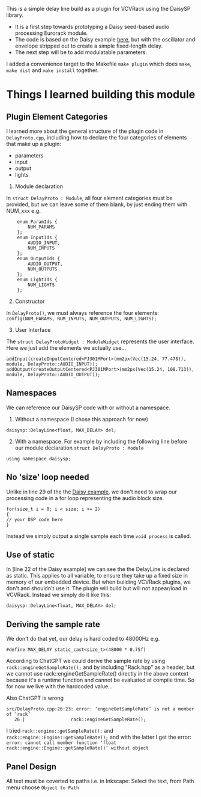 This is a simple delay line build as a plugin for VCVRack using the DaisySP library.

- It is a first step towards prototyping a Daisy seed-based audio processing Eurorack module.
- The code is based on the Daisy example [here](https://github.com/electro-smith/DaisyExamples/blob/master/seed/DSP/delayline/delayline.cpp), but with the oscillator and envelope stripped out to create a simple fixed-length delay.
- The next step will be to add modulatable parameters.

I added a convenience target to the Makefile `make plugin` which does `make`, `make dist` and `make install` together.

# Things I learned building this module

## Plugin Element Categories

I learned more about the general structure of the plugin code in `DelayProto.cpp`, including how to declare the four categories of elements that make up a plugin:

- parameters
- input
- output
- lights

1. Module declaration

In `struct DelayProto : Module`, all four element categories must be provided, but we can leave some of them blank, by just ending them with NUM_xxx e.g.

```
	enum ParamIds {
		NUM_PARAMS
	};
	enum InputIds {
		AUDIO_INPUT,
		NUM_INPUTS
	};
	enum OutputIds {
		AUDIO_OUTPUT,
		NUM_OUTPUTS
	};
	enum LightIds {
		NUM_LIGHTS
	};
```

2. Constructor

In `DelayProto()`, we must always reference the four elements:
`config(NUM_PARAMS, NUM_INPUTS, NUM_OUTPUTS, NUM_LIGHTS);`

3. User Interface

The `struct DelayProtoWidget : ModuleWidget` represents the user interface. Here we just add the elements we actually use...

```
addInput(createInputCentered<PJ301MPort>(mm2px(Vec(15.24, 77.478)), module, DelayProto::AUDIO_INPUT));
addOutput(createOutputCentered<PJ301MPort>(mm2px(Vec(15.24, 108.713)), module, DelayProto::AUDIO_OUTPUT));
```

## Namespaces

We can reference our DaisySP code with or without a namespace.

1. Without a namespace (I chose this approach for now)

```
daisysp::DelayLine<float, MAX_DELAY> del;
```

2. With a namespace. For example by including the following line before our module declaration ```struct DelayProto : Module```
```
using namespace daisysp;
```

## No 'size' loop needed

Unlike in line 29 of the the [Daisy example](https://github.com/electro-smith/DaisyExamples/blob/master/seed/DSP/delayline/delayline.cpp#L29), we don't need to wrap our processing code in a for loop representing the audio block size.

```
for(size_t i = 0; i < size; i += 2)
{
// your DSP code here
}
```

Instead we simply output a single sample each time `void process` is called.

## Use of static

In [line 22 of the Daisy example] we can see the the DelayLine is declared as static. This applies to all variable, to ensure they take up a fixed size in memory of our embedded device. But when building VCVRack plugins, we don't and shouldn't use it. The plugin will build  but will not appear/load in VCVRack. Instead we simply do it like this:

```daisysp::DelayLine<float, MAX_DELAY> del;```

## Deriving the sample rate

We don't do that yet, our delay is hard coded to 48000Hz e.g.

```
#define MAX_DELAY static_cast<size_t>(48000 * 0.75f)
```

According to ChatGPT we could derive the sample rate by using `rack::engineGetSampleRate();` and by including "Rack.hpp" as a header, but we cannot use rack::engineGetSampleRate() directly in the above context because it's a runtime function and cannot be evaluated at compile time. So for now we live with the hardcoded value...

Also ChatGPT is wrong

```
src/DelayProto.cpp:26:23: error: ‘engineGetSampleRate’ is not a member of ‘rack’
   26 |                 rack::engineGetSampleRate();
```

I tried `rack::engine::getSampleRate();` and `rack::engine::Engine::getSampleRate();` and with the latter I get the error: `error: cannot call member function ‘float rack::engine::Engine::getSampleRate()’ without object`

## Panel Design

All text must be coverted to paths i.e. in Inkscape: Select the text, from Path menu choose `Object to Path`